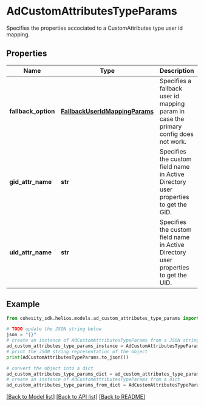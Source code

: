 # AdCustomAttributesTypeParams

Specifies the properties accociated to a CustomAttributes type user id mapping.

## Properties

Name | Type | Description | Notes
------------ | ------------- | ------------- | -------------
**fallback_option** | [**FallbackUserIdMappingParams**](FallbackUserIdMappingParams.md) | Specifies a fallback user id mapping param in case the primary config does not work. | 
**gid_attr_name** | **str** | Specifies the custom field name in Active Directory user properties to get the GID. | 
**uid_attr_name** | **str** | Specifies the custom field name in Active Directory user properties to get the UID. | 

## Example

```python
from cohesity_sdk.helios.models.ad_custom_attributes_type_params import AdCustomAttributesTypeParams

# TODO update the JSON string below
json = "{}"
# create an instance of AdCustomAttributesTypeParams from a JSON string
ad_custom_attributes_type_params_instance = AdCustomAttributesTypeParams.from_json(json)
# print the JSON string representation of the object
print(AdCustomAttributesTypeParams.to_json())

# convert the object into a dict
ad_custom_attributes_type_params_dict = ad_custom_attributes_type_params_instance.to_dict()
# create an instance of AdCustomAttributesTypeParams from a dict
ad_custom_attributes_type_params_from_dict = AdCustomAttributesTypeParams.from_dict(ad_custom_attributes_type_params_dict)
```
[[Back to Model list]](../README.md#documentation-for-models) [[Back to API list]](../README.md#documentation-for-api-endpoints) [[Back to README]](../README.md)


